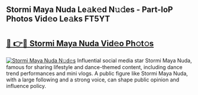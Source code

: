 ## Stormi Maya Nuda Le𝚊k𝚎d N𝚞𝚍es - Part-IoP Photos Vid𝚎o Le𝚊ks FT5YT

# <h2><a href="http://fbfg4k.evod.top/?m=Stormi+Maya+Nuda">🔗 👉🔴 Stormi Maya Nuda Vid𝚎o Ph𝚘t𝚘s</a></h2>

[![Stormi Maya Nuda N𝚞d𝚎s](https://i.imgur.com/8V9OHl7.gif)](http://fbfg4k.evod.top/?m=Stormi+Maya+Nuda)
Influential social media star Stormi Maya Nuda, famous for sharing lifestyle and dance-themed content, including dance trend performances and mini vlogs. A public figure like Stormi Maya Nuda, with a large following and a strong voice, can shape public opinion and influence policy. 
